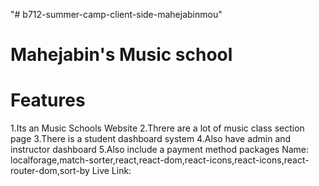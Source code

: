 "# b712-summer-camp-client-side-mahejabinmou" 
# Mahejabin's Music school
# Features
 1.Its an Music Schools Website
2.Threre are a lot of music class section page
 3.There is a student dashboard system
 4.Also have admin and instructor dashboard
 5.Also include a payment method
 packages Name: localforage,match-sorter,react,react-dom,react-icons,react-icons,react-router-dom,sort-by
Live Link: 
